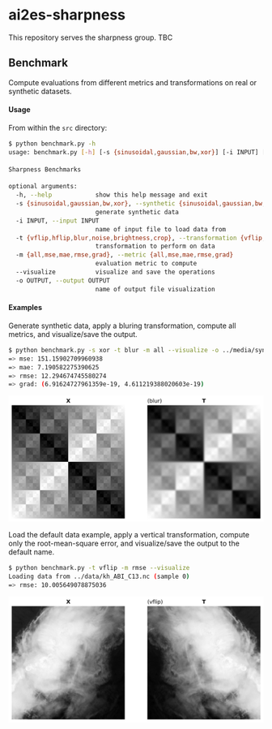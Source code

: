 # ai2es-sharpness
This repository serves the sharpness group.  TBC

## Benchmark

Compute evaluations from different metrics and transformations on real or synthetic datasets.

#### Usage

From within the `src` directory:

```bash
$ python benchmark.py -h
usage: benchmark.py [-h] [-s {sinusoidal,gaussian,bw,xor}] [-i INPUT] [-t {vflip,hflip,blur,noise,brightness,crop}] [-m {all,mse,mae,rmse,grad}] [--visualize] [-o OUTPUT]

Sharpness Benchmarks

optional arguments:
  -h, --help            show this help message and exit
  -s {sinusoidal,gaussian,bw,xor}, --synthetic {sinusoidal,gaussian,bw,xor}
                        generate synthetic data
  -i INPUT, --input INPUT
                        name of input file to load data from
  -t {vflip,hflip,blur,noise,brightness,crop}, --transformation {vflip,hflip,blur,noise,brightness,crop}
                        transformation to perform on data
  -m {all,mse,mae,rmse,grad}, --metric {all,mse,mae,rmse,grad}
                        evaluation metric to compute
  --visualize           visualize and save the operations
  -o OUTPUT, --output OUTPUT
                        name of output file visualization
```

#### Examples

Generate synthetic data, apply a bluring transformation, compute all metrics, and visualize/save the output.

```bash
$ python benchmark.py -s xor -t blur -m all --visualize -o ../media/synthetic.png
=> mse: 151.15902709960938
=> mae: 7.190582275390625
=> rmse: 12.294674745580274
=> grad: (6.91624727961359e-19, 4.611219388020603e-19)
```
![](media/synthetic.png)

Load the default data example, apply a vertical transformation, compute only the root-mean-square error, and visualize/save the output to the default name.

```bash
$ python benchmark.py -t vflip -m rmse --visualize
Loading data from ../data/kh_ABI_C13.nc (sample 0)
=> rmse: 10.005649078875036
```

![](media/output.png)